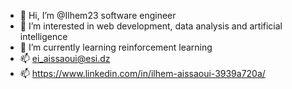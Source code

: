 - 👋 Hi, I’m @Ilhem23 software engineer
- 👀 I’m interested in web development, data analysis and artificial intelligence
- 🌱 I’m currently learning reinforcement learning
- 📫 ei_aissaoui@esi.dz
- 📫 https://www.linkedin.com/in/ilhem-aissaoui-3939a720a/

<!---
Ilhem23/Ilhem23 is a ✨ special ✨ repository because its `README.md` (this file) appears on your GitHub profile.
You can click the Preview link to take a look at your changes.
--->
